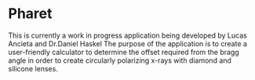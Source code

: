 # Pharet
This is currently a work in progress application being developed by Lucas Ancieta and Dr.Daniel Haskel
The purpose of the application is to create a user-friendly calculator to determine the offset required from the bragg angle in order to create circularly polarizing
x-rays with diamond and silicone lenses.
